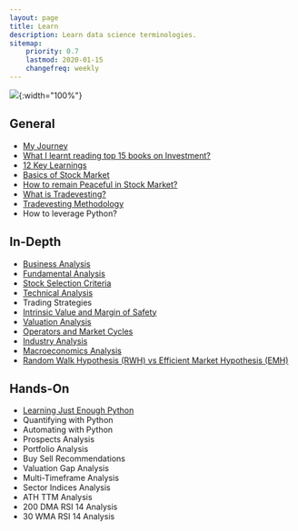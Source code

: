 ```yaml
---
layout: page
title: Learn
description: Learn data science terminologies.
sitemap:
    priority: 0.7
    lastmod: 2020-01-15
    changefreq: weekly
---
```


![](https://miro.medium.com/v2/resize:fit:1400/format:webp/1*AY02vPmfSBvWxsRf4BQ3Qg.png){:width="100%"}

## General
- [My Journey](https://medium.com/@rathi-ankit/my-journey-to-peaceful-tradevesting-with-python-1f00cc634871)
- [What I learnt reading top 15 books on Investment?](https://rathi-ankit.medium.com/what-i-learnt-reading-top-15-books-on-investment-615561a076fe)
- [12 Key Learnings](https://medium.com/@rathi-ankit/my-12-key-learnings-as-tradevestor-9796709aeda4)
- [Basics of Stock Market](https://rathi-ankit.medium.com/stock-market-basics-622143eb91cf)
- [How to remain Peaceful in Stock Market?](https://rathi-ankit.medium.com/how-to-remain-peaceful-in-stock-market-a7e3b041e078)
- [What is Tradevesting?](https://rathi-ankit.medium.com/what-is-tradevesting-fa3e0bbc7ae5)
- [Tradevesting Methodology](https://medium.com/@rathi-ankit/tradevesting-methodology-122cc45572b1) 
- How to leverage Python?

## In-Depth
- [Business Analysis](https://medium.com/@rathi-ankit/business-analysis-22266132b950)
- [Fundamental Analysis](https://medium.com/@rathi-ankit/fundamental-analysis-39cf2b402a41)
- [Stock Selection Criteria](https://medium.com/@rathi-ankit/stock-selection-criteria-dab42e1e3870)
- [Technical Analysis](https://medium.com/@rathi-ankit/technical-analysis-d5eacf715d28)
- Trading Strategies
- [Intrinsic Value and Margin of Safety](https://medium.com/@rathi-ankit/intrinsic-value-and-margin-of-safety-857ecf11f680)
- [Valuation Analysis](https://rathi-ankit.medium.com/valuation-analysis-de107027f272)
- [Operators and Market Cycles](https://medium.com/@rathi-ankit/operators-and-stock-market-cycles-b99f05415abe)
- [Industry Analysis](https://rathi-ankit.medium.com/industry-analysis-98a32d012351)
- [Macroeconomics Analysis](https://rathi-ankit.medium.com/macroeconomic-analysis-80ce8c6c42d4)
- [Random Walk Hypothesis (RWH) vs Efficient Market Hypothesis (EMH)](https://rathi-ankit.medium.com/random-walk-hypothesis-rwh-vs-efficient-market-hypothesis-emh-29c14f439a27)

## Hands-On
- [Learning Just Enough Python](https://rathi-ankit.medium.com/just-enough-python-for-tradevestors-d2960050355d)
- Quantifying with Python
- Automating with Python
- Prospects Analysis
- Portfolio Analysis
- Buy Sell Recommendations
- Valuation Gap Analysis
- Multi-Timeframe Analysis
- Sector Indices Analysis
- ATH TTM Analysis
- 200 DMA RSI 14 Analysis
- 30 WMA RSI 14 Analysis

